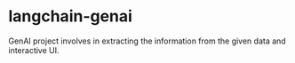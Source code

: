 # langchain-genai
GenAI project involves in extracting the information from the given data and interactive UI.
